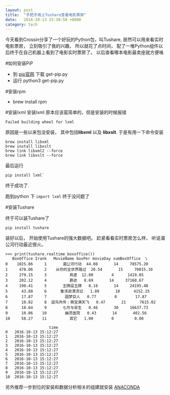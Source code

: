 ```yaml
---
layout: post
title:  "手把手用上Tushare查看电影票房"
date:   2016-10-13 15:30:50 +0800
category: tech
---
```


今天看到Crossin分享了一个好玩的Python包，叫Tushare, 居然可以用来看实时电影票房， 立刻吸引了我的兴趣， 所以就花了点时间， 配了一堆Python组件以后终于在自己机器上看到了电影实时票房了。  以后查看哪本电影最卖座就方便咯


#如何安装PiP
* 到 [pip官网](https://pip.pypa.io/en/stable/installing/) 下载 get-pip.py
* 运行 python3 get-pip.py


#安装rpm
* brew install rpm

#安装lxml
安装lxml 原本应该蛮简单的，但是安装的时候报错

`Failed building wheel for lxml `

原因是一些以来包没安装， 其中包括**libxml** 以及 **libxslt**. 于是有用一下命令安装

```
brew install libxml
brew install libxslt
brew link libxml2 --force
brew link libxslt --force
```
最后运行 

```
pip install lxml`
```

终于成功了.  

跑到python 下  `import lxml` 终于没问题了 

#安装Tushare

终于可以装Tushare了

```
pip install tushare
```

装好以后， 开始使用Tushare的强大数据吧。 赶紧看看实时票房怎么样， 听说湄公河行动最近很火。 



```
>>> print(tushare.realtime_boxoffice())
   BoxOffice Irank   MovieName boxPer movieDay sumBoxOffice  \
0    1025.86     1       湄公河行动  44.08       14     78575.20   
1     478.06     2    从你的全世界路过  20.54       15     70015.10   
2     279.15     3          宾虚  12.00        4      1419.05   
3     202.12     4          爵迹   8.69       14     37160.67   
4     190.41     5       王牌逗王牌   8.18       14     24195.40   
5      43.88     6      鲁滨逊漂流记   1.89       10      4152.25   
6      17.87     7        圆梦巨人   0.77        0        17.87   
7      10.82     8  逗鸟外传：萌宝满天飞   0.47       21      7615.02   
8      10.64     9       七月与安生   0.46       30     16637.73   
9      10.06    10        幽灵医院   0.43       14       402.56   
10     58.27    11          其它   1.00        0         0.00   

                   time  
0   2016-10-13 15:12:27  
1   2016-10-13 15:12:27  
2   2016-10-13 15:12:27  
3   2016-10-13 15:12:27  
4   2016-10-13 15:12:27  
5   2016-10-13 15:12:27  
6   2016-10-13 15:12:27  
7   2016-10-13 15:12:27  
8   2016-10-13 15:12:27  
9   2016-10-13 15:12:27  
10  2016-10-13 15:12:27 
```


另外推荐一步到位的安装和数据分析相关的组建就安装 [ANACONDA](https://www.continuum.io/downloads#osx)  




